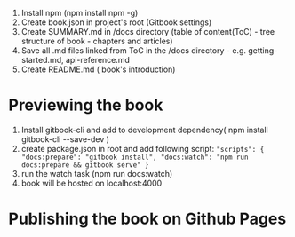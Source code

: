1. Install npm (npm install npm -g)
2. Create book.json in project's root  (Gitbook settings)
3. Create SUMMARY.md in /docs directory (table of content(ToC) - tree structure of book - chapters and articles)
4. Save all .md files linked from ToC in the /docs directory - e.g. getting-started.md, api-reference.md
5. Create README.md ( book's introduction)

# Previewing the book
1. Install gitbook-cli and add to development dependency( npm install gitbook-cli --save-dev )
2. create package.json in root and add following script:
`
"scripts": {
   "docs:prepare": "gitbook install",
   "docs:watch": "npm run docs:prepare && gitbook serve"
}
`
3. run the watch task (npm run docs:watch)
4. book will be hosted on localhost:4000

# Publishing the book on Github Pages


